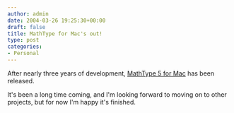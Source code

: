 ```yaml
---
author: admin
date: 2004-03-26 19:25:30+00:00
draft: false
title: MathType for Mac's out!
type: post
categories:
- Personal
---
```


After nearly three years of development, [MathType 5 for Mac](http://www.dessci.com/en/products/mathtype/mtm_upgrade.htm) has been released.

It's been a long time coming, and I'm looking forward to moving on to other projects, but for now I'm happy it's finished.
